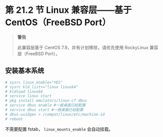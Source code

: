 # 第 21.2 节 Linux 兼容层——基于 CentOS（FreeBSD Port）

>**警告**
>
>此兼容层基于 CentOS 7.9，并有计划移除，请优先使用 RockyLinux 兼容层（FreeBSD Port）。

## 安装基本系统

```sh
# sysrc linux_enable="YES"
# sysrc kld_list+="linux linux64"
# kldload linux64
# service linux start
# pkg install emulators/linux-c7 dbus
# service dbus enable #一般桌面已经配置
# service dbus start #一般桌面已经配置
# dbus-uuidgen > /compat/linux/etc/machine-id
# reboot
```


不需要配置 fstab， `linux_mounts_enable` 会自动挂载。




